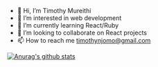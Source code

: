 - 👋 Hi, I’m Timothy Mureithi
- 👀 I’m interested in web development
- 🌱 I’m currently learning React/Ruby
- 💞️ I’m looking to collaborate on React projects
- 📫 How to reach me timothynjomo@gmail.com

[![Anurag's github stats](https://github-readme-stats.vercel.app/api?username=anuraghazra)](https://github.com/anuraghazra/github-readme-stats)

<!---
timothymureithi/timothymureithi is a ✨ special ✨ repository because its `README.md` (this file) appears on your GitHub profile.
You can click the Preview link to take a look at your changes.
--->
